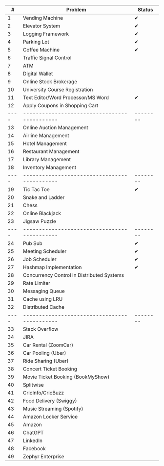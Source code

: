 | #  | Problem                                    | Status |
|----|--------------------------------------------|--------|
| 1  | Vending Machine                            |  ✔     |
| 2  | Elevator System                            |  ✔     |
| 3  | Logging Framework                          |  ✔     |
| 4  | Parking Lot                                |  ✔     |
| 5  | Coffee Machine                             |  ✔     |
| 6  | Traffic Signal Control                     |        |
| 7  | ATM                                        |        |
| 8  | Digital Wallet                             |        |
| 9  | Online Stock Brokerage                     |        |
| 10 | University Course Registration             |        |
| 11 | Text Editor/Word Processor/MS Word         |  ✔     |
| 12 | Apply Coupons in Shopping Cart             |        |
|----|--------------------------------------------|--------|
| 13 | Online Auction Management                  |        |
| 14 | Airline Management                         |        |
| 15 | Hotel Management                           |        |
| 16 | Restaurant Management                      |        |
| 17 | Library Management                         |        |
| 18 | Inventory Management                       |        |
|----|--------------------------------------------|--------|
| 19 | Tic Tac Toe                                |  ✔     |
| 20 | Snake and Ladder                           |        |
| 21 | Chess                                      |        |
| 22 | Online Blackjack                           |        |
| 23 | Jigsaw Puzzle                              |        |
|----|--------------------------------------------|--------|
| 24 | Pub Sub                                    |  ✔     |
| 25 | Meeting Scheduler                          |  ✔     |
| 26 | Job Scheduler                              |  ✔     |
| 27 | Hashmap Implementation                     |  ✔     |
| 28 | Concurrency Control in Distributed Systems |        |
| 29 | Rate Limiter                               |        |
| 30 | Messaging Queue                            |        |
| 31 | Cache using LRU                            |        |
| 32 | Distributed Cache                          |        |
|----|--------------------------------------------|--------|
| 33 | Stack Overflow                             |        |
| 34 | JIRA                                       |        |
| 35 | Car Rental (ZoomCar)                       |        |
| 36 | Car Pooling (Uber)                         |        |
| 37 | Ride Sharing (Uber)                        |        |
| 38 | Concert Ticket Booking                     |        |
| 39 | Movie Ticket Booking (BookMyShow)          |        |
| 40 | Splitwise                                  |        |
| 41 | CricInfo/CricBuzz                          |        |
| 42 | Food Delivery (Swiggy)                     |        |
| 43 | Music Streaming (Spotify)                  |        |
| 44 | Amazon Locker Service                      |        |
| 45 | Amazon                                     |        |
| 46 | ChatGPT                                    |        |
| 47 | LinkedIn                                   |        |
| 48 | Facebook                                   |        |
| 49 | Zephyr Enterprise                          |        |